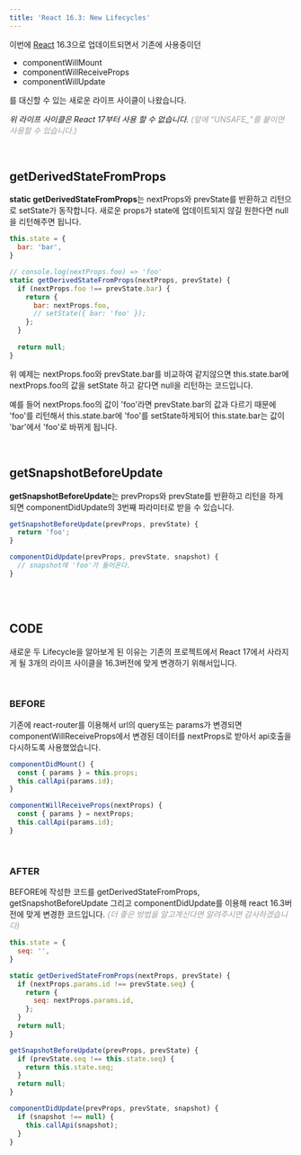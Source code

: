 ```yaml
---
title: 'React 16.3: New Lifecycles'
---
```


이번에 [React](https://reactjs.org) 16.3으로 업데이트되면서 기존에 사용중이던
- componentWillMount
- componentWillReceiveProps
- componentWillUpdate

를 대신할 수 있는 새로운 라이프 사이클이 나왔습니다.

*위 라이프 사이클은 React 17부터 사용 할 수 없습니다.*
*<span style="color:#9f9f9f">(앞에 “UNSAFE_”를 붙이면 사용할 수 있습니다.)</span>*

<br/>

## getDerivedStateFromProps

**static getDerivedStateFromProps**는 nextProps와 prevState를 반환하고 리턴으로 setState가 동작합니다.
새로운 props가 state에 업데이트되지 않길 원한다면 null을 리턴해주면 됩니다.

```jsx
this.state = {
  bar: 'bar',
}

// console.log(nextProps.foo) => 'foo'
static getDerivedStateFromProps(nextProps, prevState) {
  if (nextProps.foo !== prevState.bar) {
    return {
      bar: nextProps.foo, 
      // setState({ bar: 'foo' });
    };
  }
  
  return null;
}
```

위 예제는 nextProps.foo와 prevState.bar를 비교하여 같지않으면 this.state.bar에 nextProps.foo의 값을 setState 하고 같다면 null을 리턴하는 코드입니다.

예를 들어 nextProps.foo의 값이 'foo'라면 prevState.bar의 값과 다르기 때문에 'foo'를 리턴해서 this.state.bar에 'foo'를 setState하게되어 this.state.bar는 값이 'bar'에서 'foo'로 바뀌게 됩니다.

<br/>

## getSnapshotBeforeUpdate

**getSnapshotBeforeUpdate**는 prevProps와 prevState를 반환하고 리턴을 하게 되면 componentDidUpdate의 3번째 파라미터로 받을 수 있습니다.

```jsx
getSnapshotBeforeUpdate(prevProps, prevState) {
  return 'foo';
}

componentDidUpdate(prevProps, prevState, snapshot) {
  // snapshot에 'foo'가 들어온다.
}
```

<br/>
<br/>

## CODE

새로운 두 Lifecycle을 알아보게 된 이유는 기존의 프로젝트에서 React 17에서 사라지게 될 3개의 라이프 사이클을 16.3버전에 맞게 변경하기 위해서입니다.

<br/>

### BEFORE

기존에 react-router를 이용해서 url의 query또는 params가 변경되면 componentWillReceiveProps에서 변경된 데이터를 nextProps로 받아서 api호출을 다시하도록 사용했었습니다.

```jsx
componentDidMount() {
  const { params } = this.props;
  this.callApi(params.id);
}

componentWillReceiveProps(nextProps) {
  const { params } = nextProps;
  this.callApi(params.id);
}
```

<br/>

### AFTER

BEFORE에 작성한 코드를 getDerivedStateFromProps, getSnapshotBeforeUpdate 그리고 componentDidUpdate를 이용해 react 16.3버전에 맞게 변경한 코드입니다.
*<span style="color:#9f9f9f">(더 좋은 방법을 알고계신다면 알려주시면 감사하겠습니다)</span>*

```jsx
this.state = {
  seq: '',
}

static getDerivedStateFromProps(nextProps, prevState) {
  if (nextProps.params.id !== prevState.seq) {
    return {
      seq: nextProps.params.id,
    };
  }
  return null;
}

getSnapshotBeforeUpdate(prevProps, prevState) {
  if (prevState.seq !== this.state.seq) {
    return this.state.seq;
  }
  return null;
}

componentDidUpdate(prevProps, prevState, snapshot) {
  if (snapshot !== null) {
    this.callApi(snapshot);
  }
}
```